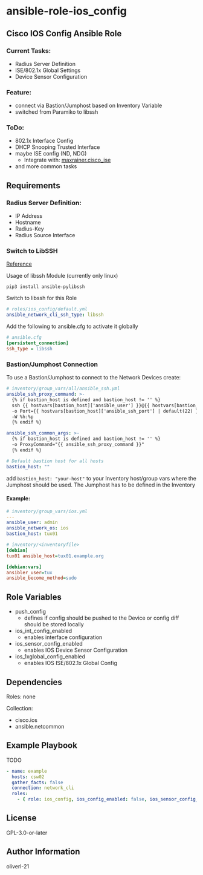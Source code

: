 ansible-role-ios_config
=========

## Cisco IOS Config Ansible Role

### Current Tasks:
 - Radius Server Definition
 - ISE/802.1x Global Settings
 - Device Sensor Configuration

### Feature:
 - connect via Bastion/Jumphost based on Inventory Variable
 - switched from Paramiko to libssh
  
### ToDo:
- 802.1x Interface Config
- DHCP Snooping Trusted Interface
- maybe ISE config (ND, NDG)
  - Integrate with: [maxrainer.cisco_ise](https://galaxy.ansible.com/maxrainer/cisco_ise)
- and more common tasks
 
Requirements
------------

### Radius Server Definition:
- IP Address
- Hostname
- Radius-Key
- Radius Source Interface 
 

### Switch to LibSSH 
[Reference](https://www.ansible.com/blog/new-libssh-connection-plugin-for-ansible-network)

Usage of libssh Module (currently only linux)
```shell
pip3 install ansible-pylibssh
```
Switch to libssh for this Role
```yml
# roles/ios_config/default.yml
ansible_network_cli_ssh_type: libssh
```

Add the following to ansible.cfg to activate it globally
```ini
# ansible.cfg
[persistent_connection]
ssh_type = libssh
```

### Bastion/Jumphost Connection
To use a Bastion/Jumphost to connect to the Network Devices create:
```yaml
# inventory/group_vars/all/ansible_ssh.yml
ansible_ssh_proxy_command: >-
  {% if bastion_host is defined and bastion_host != '' %}
  ssh {{ hostvars[bastion_host]['ansible_user'] }}@{{ hostvars[bastion_host]['ansible_host'] }}
  -o Port={{ hostvars[bastion_host]['ansible_ssh_port'] | default(22) }}
  -W %h:%p
  {% endif %}

ansible_ssh_common_args: >-
  {% if bastion_host is defined and bastion_host != '' %}
  -o ProxyCommand="{{ ansible_ssh_proxy_command }}"
  {% endif %}

# Default bastion host for all hosts
bastion_host: ""
```

add ``` bastion_host: "your-host" ``` to your Inventory host/group vars where the Jumphost should be used. The Jumphost has to be defined in the Inventory

#### Example:
```yaml
# inventory/group_vars/ios.yml
---
ansible_user: admin
ansible_network_os: ios
bastion_host: tux01
```
```ini
# inventory/<inventoryfile>
[debian]
tux01 ansible_host=tux01.example.org

[debian:vars]
ansibler_user=tux
ansible_become_method=sudo
```

Role Variables
--------------


- push_config
  - defines if config should be pushed to the Device or config diff should be stored locally 
- ios_int_config_enabled
  - enables interface configuration
- ios_sensor_config_enabled
  - enables IOS Device Sensor Configuration
- ios_1xglobal_config_enabled
  - enables IOS ISE/802.1x Global Config

Dependencies
------------

Roles: none

Collection:
- cisco.ios
- ansible.netcommon

Example Playbook
----------------

TODO
```yaml
- name: example
  hosts: csw02
  gather_facts: false
  connection: network_cli
  roles:
    - { role: ios_config, ios_config_enabled: false, ios_sensor_config_enabled: true, ios_1xglobal_config_enabled: true }

```

License
-------

GPL-3.0-or-later

Author Information
------------------

oliverl-21
